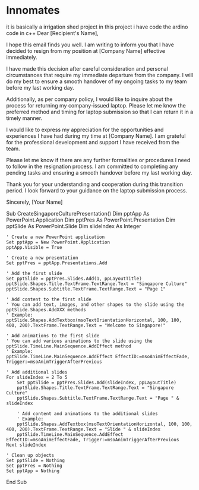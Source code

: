 # Innomates
it is basically a irrigation shed project in this project i have code the ardino code in c++
Dear [Recipient's Name],

I hope this email finds you well. I am writing to inform you that I have decided to resign from my position at [Company Name] effective immediately.

I have made this decision after careful consideration and personal circumstances that require my immediate departure from the company. I will do my best to ensure a smooth handover of my ongoing tasks to my team before my last working day.

Additionally, as per company policy, I would like to inquire about the process for returning my company-issued laptop. Please let me know the preferred method and timing for laptop submission so that I can return it in a timely manner.

I would like to express my appreciation for the opportunities and experiences I have had during my time at [Company Name]. I am grateful for the professional development and support I have received from the team.

Please let me know if there are any further formalities or procedures I need to follow in the resignation process. I am committed to completing any pending tasks and ensuring a smooth handover before my last working day.

Thank you for your understanding and cooperation during this transition period. I look forward to your guidance on the laptop submission process.

Sincerely,
[Your Name]



Sub CreateSingaporeCulturePresentation()
    Dim pptApp As PowerPoint.Application
    Dim pptPres As PowerPoint.Presentation
    Dim pptSlide As PowerPoint.Slide
    Dim slideIndex As Integer
    
    ' Create a new PowerPoint application
    Set pptApp = New PowerPoint.Application
    pptApp.Visible = True
    
    ' Create a new presentation
    Set pptPres = pptApp.Presentations.Add
    
    ' Add the first slide
    Set pptSlide = pptPres.Slides.Add(1, ppLayoutTitle)
    pptSlide.Shapes.Title.TextFrame.TextRange.Text = "Singapore Culture"
    pptSlide.Shapes.Subtitle.TextFrame.TextRange.Text = "Page 1"
    
    ' Add content to the first slide
    ' You can add text, images, and other shapes to the slide using the pptSlide.Shapes.AddXXX methods
    ' Example:
    pptSlide.Shapes.AddTextbox(msoTextOrientationHorizontal, 100, 100, 400, 200).TextFrame.TextRange.Text = "Welcome to Singapore!"
    
    ' Add animations to the first slide
    ' You can add various animations to the slide using the pptSlide.TimeLine.MainSequence.AddEffect method
    ' Example:
    pptSlide.TimeLine.MainSequence.AddEffect EffectID:=msoAnimEffectFade, Trigger:=msoAnimTriggerAfterPrevious
    
    ' Add additional slides
    For slideIndex = 2 To 5
        Set pptSlide = pptPres.Slides.Add(slideIndex, ppLayoutTitle)
        pptSlide.Shapes.Title.TextFrame.TextRange.Text = "Singapore Culture"
        pptSlide.Shapes.Subtitle.TextFrame.TextRange.Text = "Page " & slideIndex
        
        ' Add content and animations to the additional slides
        ' Example:
        pptSlide.Shapes.AddTextbox(msoTextOrientationHorizontal, 100, 100, 400, 200).TextFrame.TextRange.Text = "Slide " & slideIndex
        pptSlide.TimeLine.MainSequence.AddEffect EffectID:=msoAnimEffectFade, Trigger:=msoAnimTriggerAfterPrevious
    Next slideIndex
    
    ' Clean up objects
    Set pptSlide = Nothing
    Set pptPres = Nothing
    Set pptApp = Nothing
End Sub

